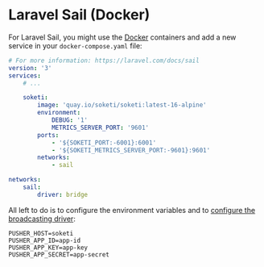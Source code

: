 # Laravel Sail (Docker)

For Laravel Sail, you might use the [Docker](docker.md) containers and add a new service in your `docker-compose.yaml` file:

```yaml
# For more information: https://laravel.com/docs/sail
version: '3'
services:
    # ...

    soketi:
        image: 'quay.io/soketi/soketi:latest-16-alpine'
        environment:
            DEBUG: '1'
            METRICS_SERVER_PORT: '9601'
        ports:
            - '${SOKETI_PORT:-6001}:6001'
            - '${SOKETI_METRICS_SERVER_PORT:-9601}:9601'
        networks:
            - sail

networks:
    sail:
        driver: bridge
```

All left to do is to configure the environment variables and to [configure the broadcasting driver](../backend-configuration/laravel-broadcasting.md):

```
PUSHER_HOST=soketi
PUSHER_APP_ID=app-id
PUSHER_APP_KEY=app-key
PUSHER_APP_SECRET=app-secret
```
